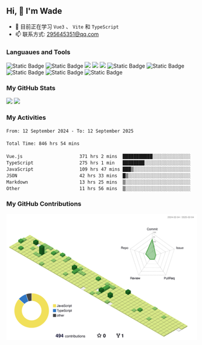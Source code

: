 ## Hi, 👋 I'm Wade

- 🌱 目前正在学习 `Vue3` 、 `Vite` 和 `TypeScript`
- 📫 联系方式: 295645351@qq.com

### Languaues and Tools

<span > 
  <img alt="Static Badge" src="https://img.shields.io/badge/Vue-%2342b883?style=flat-square&logo=Vue&logoColor=%23fff"> 
  <img alt="Static Badge" src="https://img.shields.io/badge/TypeScript-%230072b3?style=flat-square&logo=TypeScript&logoColor=%23fff"> 
  <img src="https://img.shields.io/badge/-JavaScript-F7DF1E?style=flat-square&logo=javascript&logoColor=white" /> 
  <img src="https://img.shields.io/badge/-HTML5-E34F26?style=flat-square&logo=html5&logoColor=white" /> 
  <img src="https://img.shields.io/badge/-CSS3-1572B6?style=flat-square&logo=css3" /> 
  <img alt="Static Badge" src="https://img.shields.io/badge/Webpack-%230072b3?style=flat-square&logo=webpack&logoColor=%23fff"> 
  <img alt="Static Badge" src="https://img.shields.io/badge/Vite-%239a60fe?style=flat-square&logo=vite&logoColor=%23fff"> 
  <img alt="Static Badge" src="https://img.shields.io/badge/Sass-%23c66394?style=flat-square&logo=Sass&logoColor=%23fff"> 
  <img alt="Static Badge" src="https://img.shields.io/badge/Visual_Studio_Code-007ACC?style=flat-square&logo=Visual-Studio-Code&logoColor=white"> 
  <img alt="Static Badge" src="https://img.shields.io/badge/Git-F05032?style=flat-square&logo=Git&logoColor=white">  
</span>


### My GitHub Stats

<div align="left">
  <img src="https://github-readme-stats.vercel.app/api?username=Cwd295645351&show_icons=true" /> 
  <img src="https://github-readme-stats.vercel.app/api/top-langs/?username=Cwd295645351&layout=compact&langs_count=6&text_color=000&icon_color=fff&theme=graywhite" />
</div>

### My Activities

<!--START_SECTION:waka-->

```txt
From: 12 September 2024 - To: 12 September 2025

Total Time: 846 hrs 54 mins

Vue.js                     371 hrs 2 mins  ███████████░░░░░░░░░░░░░░   43.81 %
TypeScript                 275 hrs 1 min   ████████░░░░░░░░░░░░░░░░░   32.47 %
JavaScript                 109 hrs 47 mins ███▒░░░░░░░░░░░░░░░░░░░░░   12.96 %
JSON                       42 hrs 33 mins  █▒░░░░░░░░░░░░░░░░░░░░░░░   05.02 %
Markdown                   13 hrs 25 mins  ▒░░░░░░░░░░░░░░░░░░░░░░░░   01.58 %
Other                      11 hrs 56 mins  ▒░░░░░░░░░░░░░░░░░░░░░░░░   01.41 %
```

<!--END_SECTION:waka-->

### My GitHub Contributions

![](./profile-3d-contrib/profile-green-animate.svg)
